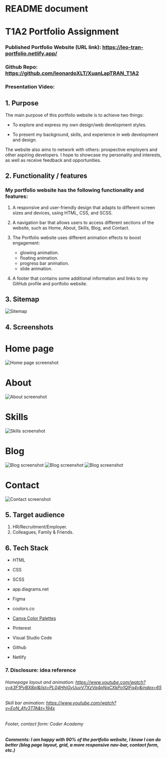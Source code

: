 # README document

# T1A2 Portfolio Assignment
### Published Portfolio Website (URL link): https://leo-tran-portfolio.netlify.app/

### Github Repo: https://github.com/leonardoXLT/XuanLapTRAN_T1A2

### Presentation Video:

## 1. Purpose 

The main purpose of this portfolio website is to achieve two things:

- To explore and express my own design/web development styles.

- To present my background, skills, and experience in web development and design.

The website also aims to network with others: prospective employers and other aspiring developers. I hope to showcase my personality and interests, as well as receive feedback and opportunities.

## 2. Functionality / features

### My portfolio website has the following functionality and features:

1. A responsive and user-friendly design that adapts to different screen sizes and devices, using HTML, CSS, and SCSS.

2. A navigation bar that allows users to access different sections of the website, such as Home, About, Skills, Blog, and Contact.

3. The Portfolio website uses different animation effects to boost engagement: 
    -	glowing animation.
    -	floating animation.
    -	progress bar animation.
    -	slide animation.

4. A footer that contains some additional information and links to my GitHub profile and portfolio website.


## 3. Sitemap

![Sitemap](./docs/sitemap.jpg)


## 4. Screenshots

# Home page
![Home page screenshot](./docs/result/home.JPG)

# About
![About screenshot](./docs/result/about.JPG)

# Skills
![Skills screenshot](./docs/result/skills.JPG)

# Blog
![Blog screenshot](./docs/result/iPhone%2014%20&%2015%20Pro%20Max%20-%2011.jpg)
![Blog screenshot](./docs/result/iPad%20Pro%2011_%20-%2011.jpg)
![Blog screenshot](./docs/result/Desktop%20-%201034.jpg)
# Contact
![Contact screenshot](./docs/result/Contact.JPG)

## 5. Target audience

1.	HR/Recruitment/Employer.
2.	Colleagues, Family & Friends.


## 6. Tech Stack

* HTML
* CSS
* SCSS

* app.diagrams.net
* Figma

* coolors.co
* [Canva Color Palettes](https://www.canva.com/colors/color-palettes/)
* Pinterest

* Visual Studio Code

* Github
* Netlify

### 7. Disclosure: idea reference

###### Homepage layout and animation: https://www.youtube.com/watch?v=k3F1PyBX8pI&list=PL04HhjGyUuvV7XzVa4pNqCXkPo1QlFq4y&index=65

###### Skill bar animation: https://www.youtube.com/watch?v=EoN_4fv3T7A&t=194s

###### Footer, contact form: Coder Academy

##### Comments: I am happy with 90% of the portfolio website, I know I can do better (blog page layout, grid, a more responsive nav-bar, contact form, etc.)